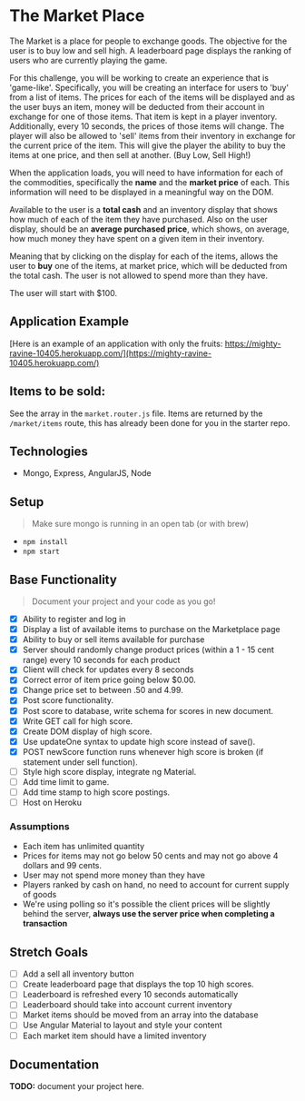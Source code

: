 # The Market Place

The Market is a place for people to exchange goods. The objective for the user is to buy low and sell high. A leaderboard page displays the ranking of users who are currently playing the game.

For this challenge, you will be working to create an experience that is 'game-like'. Specifically, you will be creating an interface for users to 'buy' from a list of items. The prices for each of the items will be displayed and as the user buys an item, money will be deducted from their account in exchange for one of those items. That item is kept in a player inventory. Additionally, every 10 seconds, the prices of those items will change. The player will also be allowed to 'sell' items from their inventory in exchange for the current price of the item.  This will give the player the ability to buy the items at one price, and then sell at another. (Buy Low, Sell High!)

When the application loads, you will need to have information for each of the commodities, specifically the **name** 
and the **market price** of each. This information will need to be displayed in a meaningful way on the DOM.

Available to the user is a **total cash** and an inventory display that shows how much of each of the item they have purchased. Also on the user display, should be an **average purchased price**, which shows, on average, how much money they have spent on a given item in their inventory.

Meaning that by clicking on the display for each of the items, allows the user to **buy** one of the items, at market price, which will be deducted from the total cash. The user is not allowed to spend more than they have.

The user will start with $100.

## Application Example
[Here is an example of an application with only the fruits: https://mighty-ravine-10405.herokuapp.com/](https://mighty-ravine-10405.herokuapp.com/)

## Items to be sold:

See the array in the `market.router.js` file. Items are returned by the `/market/items` route, this has already been done for you in the starter repo. 


## Technologies

- Mongo, Express, AngularJS, Node

## Setup

> Make sure mongo is running in an open tab (or with brew)

- `npm install`
- `npm start`

## Base Functionality

> Document your project and your code as you go!

- [x] Ability to register and log in
- [x] Display a list of available items to purchase on the Marketplace page
- [x] Ability to buy or sell items available for purchase
- [x] Server should randomly change product prices (within a 1 - 15 cent range) every 10 seconds for each product
- [x] Client will check for updates every 8 seconds
- [x] Correct error of item price going below $0.00.
- [x] Change price set to between .50 and 4.99.
- [x] Post score functionality.
- [x] Post score to database, write schema for scores in new document.
- [x] Write GET call for high score.
- [x] Create DOM display of high score.
- [x] Use updateOne syntax to update high score instead of save().
- [x] POST newScore function runs whenever high score is broken (if statement under sell function).
- [ ] Style high score display, integrate ng Material.
- [ ] Add time limit to game.
- [ ] Add time stamp to high score postings.
- [ ] Host on Heroku

### Assumptions

- Each item has unlimited quantity
- Prices for items may not go below 50 cents and may not go above 4 dollars and 99 cents.
- User may not spend more money than they have
- Players ranked by cash on hand, no need to account for current supply of goods
- We're using polling so it's possible the client prices will be slightly behind the server, **always use the server price when completing a transaction**

## Stretch Goals

- [ ] Add a sell all inventory button
- [ ] Create leaderboard page that displays the top 10 high scores.
- [ ] Leaderboard is refreshed every 10 seconds automatically
- [ ] Leaderboard should take into account current inventory
- [ ] Market items should be moved from an array into the database
- [ ] Use Angular Material to layout and style your content
- [ ] Each market item should have a limited inventory

## Documentation

**TODO:** document your project here.
